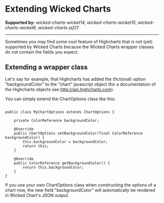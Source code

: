 # Extending Wicked Charts #

**Supported by:** _wicked-charts-wicket14, wicked-charts-wicket15_, _wicked-charts-wicket6_, _wicked-charts-jsf21_

---


Sometimes you may find some cool feature of Highcharts that is not (yet) supported by Wicked Charts because the Wicked Charts wrapper classes do not contain the fields you expect.

## Extending a wrapper class ##
Let's say for example, that Highcharts has added the (fictional) option "backgroundColor" to the "chart" javascript object (for a documentation of the Highcharts objects see http://api.highcharts.com).

You can simply extend the ChartOptions class like this:

```

public class MyChartOptions extends ChartOptions {

	private ColorReference backgroundColor;

	@Override
	public ChartOptions setBackgroundColor(final ColorReference backgroundColor) {
		this.backgroundColor = backgroundColor;
		return this;
	}

	@Override
	public ColorReference getBackgroundColor() {
		return this.backgroundColor;
	}
}

```

If you use your own ChartOptions class when constructing the options of a chart now, the new field "backgroundColor" will automatically be rendered in Wicked Chart's JSON output.